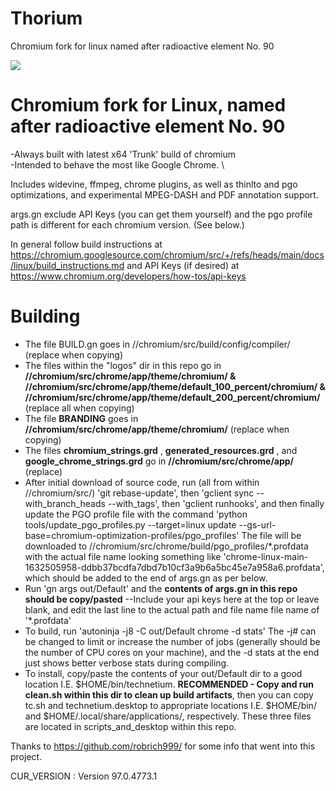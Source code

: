 # Thorium
Chromium fork for linux named after radioactive element No. 90

<img src="https://github.com/Alex313031/Thorium/blob/main/logos/product_logo_128.png">

# Chromium fork for Linux, named after radioactive element No. 90
-Always built with latest x64 'Trunk' build of chromium \
-Intended to behave the most like Google Chrome. \

Includes widevine, ffmpeg, chrome plugins, as well as thinlto and pgo optimizations, and experimental MPEG-DASH and PDF annotation support.

args.gn exclude API Keys (you can get them yourself) and the pgo profile path is different for each chromium version. (See below.)

In general follow build instructions at https://chromium.googlesource.com/chromium/src/+/refs/heads/main/docs/linux/build_instructions.md and API Keys (if desired) at https://www.chromium.org/developers/how-tos/api-keys

# Building
- The file BUILD.gn goes in //chromium/src/build/config/compiler/ (replace when copying)
- The files within the "logos" dir in this repo go in **//chromium/src/chrome/app/theme/chromium/ & //chromium/src/chrome/app/theme/default_100_percent/chromium/ & //chromium/src/chrome/app/theme/default_200_percent/chromium/** (replace all when copying) 
- The file **BRANDING** goes in **//chromium/src/chrome/app/theme/chromium/** (replace when copying)
- The files **chromium_strings.grd** , **generated_resources.grd** , and **google_chrome_strings.grd** go in **//chromium/src/chrome/app/** (replace)
- After initial download of source code, run (all from within //chromium/src/) 'git rebase-update', then 'gclient sync --with_branch_heads --with_tags', then 'gclient runhooks', and then finally update the PGO profile file with the command 'python tools/update_pgo_profiles.py --target=linux update --gs-url-base=chromium-optimization-profiles/pgo_profiles'  The file will be downloaded to //chromium/src/chrome/build/pgo_profiles/*.profdata with the actual file name looking something like 'chrome-linux-main-1632505958-ddbb37bcdfa7dbd7b10cf3a9b6a5bc45e7a958a6.profdata', which should be added to the end of args.gn as per below.
- Run 'gn args out/Default' and the **contents of args.gn in this repo should be copy/pasted** --Include your api keys here at the top or leave blank, and edit the last line to the actual path and file name file name of '*.profdata'
- To build, run 'autoninja -j8 -C out/Default chrome -d stats' The -j# can be changed to limit or increase the number of jobs (generally should be the number of CPU cores on your machine), and the -d stats at the end just shows better verbose stats during compiling.
- To install, copy/paste the contents of your out/Default dir to a good location I.E. $HOME/bin/technetium. **RECOMMENDED - Copy and run clean.sh within this dir to clean up build artifacts**, then you can copy tc.sh and technetium.desktop to appropriate locations I.E. $HOME/bin/ and $HOME/.local/share/applications/, respectively. These three files are located in scripts_and_desktop within this repo.

Thanks to https://github.com/robrich999/ for some info that went into this project.

CUR_VERSION : Version 97.0.4773.1
